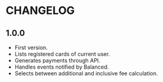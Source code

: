 # CHANGELOG

## 1.0.0

* First version.
* Lists registered cards of current user.
* Generates payments through API.
* Handles events notified by Balanced.
* Selects between additional and inclusive fee calculation.
